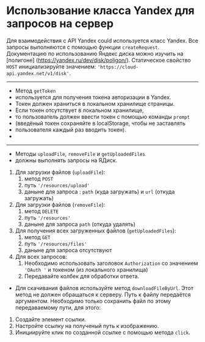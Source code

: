 # Использование класса Yandex для запросов на сервер
Для взаимодействия с API Yandex could используется класс Yandex.
Все запросы выполняются с помощью функции `createRequest`.
Документацию по использованию Яндекс диска можно изучить на [полигоне]
(https://yandex.ru/dev/disk/poligon/).
Статическое свойство `HOST` инициализируйте значением:
 `'https://cloud-api.yandex.net/v1/disk'`.
*******************************************************
* Метод `getToken`
* используется для получения токена авторизации в Yandex.
* Токен должен храниться в локальном хранилище страницы.
* Если токен отсутствует в локальном хранилище,
* то пользователь должен ввести токен с помощью команды `prompt`
* (введёный токен сохраняйте в localStorage, чтобы не заставлять
* пользователя каждый раз вводить токен).
*
*******************************************************
* Методы `uploadFile`, `removeFile` и `getUploadedFiles`
* должны выполнять запросы на ЯДиск.
1. Для загрузки файлов (`uploadFile`):
    1. метод `POST`
    2. путь `'/resources/upload'`
    3. даныне для запроса :
         `path` (куда загружать) и `url` (откуда загружать)
2. Для загрузки файлов (`removeFile`):
    1. метод `DELETE`
    2. путь `'/resources'`
    3. даныне для запроса `path` (откуда удалять)
3. Для получения всех загруженных файлов (`getUploadedFiles`):
    1. метод `GET`
    2. путь `'/resources/files'`
    3. даныне для запроса отсутствуют
4. Для всех запросов:
    1. Необходимо использовать заголовок `Authorization` со значением `'OAuth '` и токеном (из локального хранилища)
    2. Передавайте колбек для обработки ответа.

* Для скачивания файлов используйте метод `downloadFileByUrl`. Этот метод не должен обращаться к серверу. Путь к файлу передаётся аргументом. Необходимо только сохранить файл по этому передаваемому пути, для этого:
1. Создайте элемент ссылки.
2. Настройте ссылку на полученый путь к изображению.
3. Инициируйте клик по созданной ссылке с помощью метода `click`.